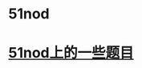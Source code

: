 # 51nod
# [51nod上的一些题目](http://www.51nod.com/onlineJudge/problemList.html#!sort=Point&isAsc=1&page=1)
